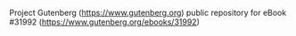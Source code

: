 Project Gutenberg (https://www.gutenberg.org) public repository for eBook #31992 (https://www.gutenberg.org/ebooks/31992)
